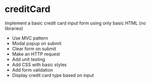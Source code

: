 # creditCard
Implement a basic credit card input form using only basic HTML (no libraries)
* Use MVC pattern
* Modal popup on submit
* Clear form on submit
* Make an HTTP request
* Add unit testing
* Add CSS with basic styles
* Add form validation
* Display credit card type based on input
